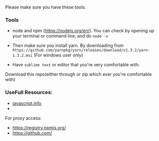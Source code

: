 Please make sure you have these tools.

### Tools

- node and npm (https://nodejs.org/en/). You can check by opening up your terminal
or command line, and do `node -v`

- Then make sure you install yarn. By downloading from `https://github.com/yarnpkg/yarn/releases/download/v1.3.2/yarn-1.3.2.msi` (For windows user only)

- Have `sublime text` or editor that you're very comfortable with.


 Download this repo(either through or zip which ever you're comfortable with)


### UseFull Resources:

- [javascript.info](https://javascript.info/)
-

For proxy access:

- https://registry.npmjs.org/
- https://github.com/


